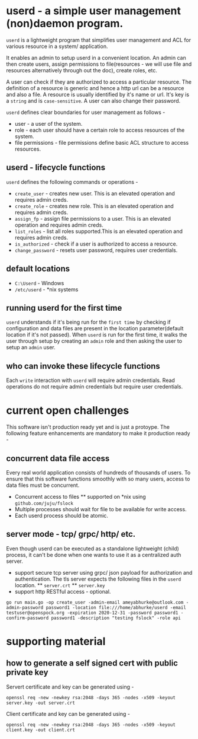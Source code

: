 # userd - a simple user management (non)daemon program.

`userd` is a lightweight program that simplifies user management and ACL for various resource in a system/ application.

It enables an admin to setup userd in a convenient location. An admin can then create users, assign permissions to file(resources - we will use file and resources alternatively through out the doc), create roles, etc.

A user can check if they are authorized to access a particular resource. The definition of a resource is generic and hence a http url can be a resource and also a file. A resource is usually identified by it's name or url. It's key is a `string` and is `case-sensitive`. A user can also change their password.

`userd` defines clear boundaries for user management as follows - 
* user - a user of the system.
* role - each user should have a certain role to access resources of the system.
* file permissions - file permissions define basic ACL structure to access resources.

## userd - lifecycle functions

`userd` defines the following commands or operations - 
* `create_user` - creates new user. This is an elevated operation and requires admin creds.
* `create_role` - creates new role. This is an elevated operation and requires admin creds.
* `assign_fp` - assign file permissions to a user. This is an elevated operation and requires admin creds.
* `list_roles` - list all roles supported.This is an elevated operation and requires admin creds.
* `is_authorized` - check if a user is authorized to access a resource. 
* `change_password` - resets user password, requires user credentials.

## default locations

* `C:\Userd` - Windows
* `/etc/userd` - *nix systems

## running userd for the first time

`userd` understands if it's being run for the `first time` by checking if configuration and data files are present in the location parameter(default location if it's not passed). When `userd` is run for the first time, it walks the user through setup by creating an `admin` role and then asking the user to setup an `admin` user. 

## who can invoke these lifecycle functions

Each `write` interaction with `userd` will require admin credentials. Read operations do not require admin credentials but require user credentials. 

# current open challenges

This software isn't production ready yet and is just a protoype. The following feature enhancements are mandatory to make it production ready -

## concurrent data file access

Every real world application consists of hundreds of thousands of users. To ensure that this software functions smoothly with so many users, access to data files must be concurrent.

* Concurrent access to files
** supported on *nix using `github.com/juju/fslock`
* Multiple processes should wait for file to be available for write access.
* Each userd process should be atomic.

## server mode - tcp/ grpc/ http/ etc.

Even though userd can be executed as a standalone lightweight (child) process, it can't be done when one wants to use it as a centralized auth server. 

* support secure tcp server using grpc/ json payload for authorization and authentication.
  The tls server expects the following files in the `userd` location.
  ** `server.crt`
  ** `server.key`
* support http RESTful access - optional.

```
go run main.go -op create_user -admin-email ameyabhurke@outlook.com -admin-password password1 -location file:///home/abhurke/userd -email testuser@openspock.org -expiration 2020-12-31 -password password1 -confirm-password password1 -description "testing fslock" -role api
```

# supporting material

## how to generate a self signed cert with public private key
Servert certificate and key can be generated using - 
```
openssl req -new -newkey rsa:2048 -days 365 -nodes -x509 -keyout server.key -out server.crt
```
Client certificate and key can be generated using - 
```
openssl req -new -newkey rsa:2048 -days 365 -nodes -x509 -keyout client.key -out client.crt
```